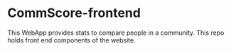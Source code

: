 # CommScore-frontend
This WebApp provides stats to compare people in a community. This repo holds front end components of the website.
